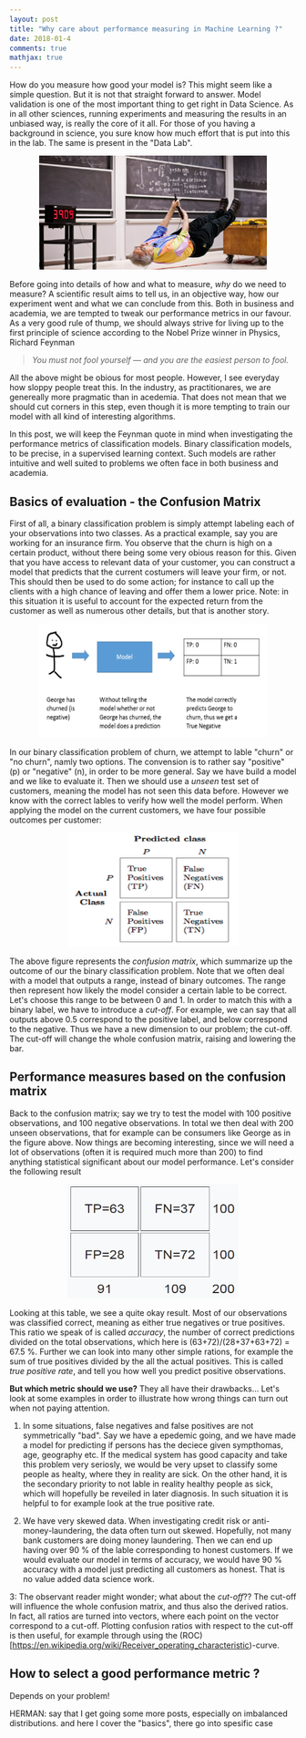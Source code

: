 ```yaml
---
layout: post
title: "Why care about performance measuring in Machine Learning ?"
date: 2018-01-4
comments: true
mathjax: true
---
```



How do you measure how good your model is? This might seem like a simple question. But it is not that straight forward to answer. Model validation is one of the most important thing to get right in Data Science. As in all other sciences, running experiments and measuring the results in an unbiased way, is really the core of it all. For those of you having a background in science, you sure know how much effort that is put into this in the lab. The same is present in the "Data Lab".

<p align="center">
  <img width="400" height="200" src="/figs/classification_measure/lewin1.jpg">
</p>


Before going into details of how and what to measure, *why* do we need to measure? A scientific result aims to tell us, in an objective way, how our experiment went and what we can conclude from this. Both in business and academia, we are tempted to tweak our performance metrics in our favour. As a very good rule of thump, we should always strive for living up to the first principle of science according to the Nobel Prize winner in Physics, Richard Feynman

> *You must not fool yourself — and you are the easiest person to fool.* 

All the above might be obious for most people. However, I see everyday how sloppy people treat this. In the industry, as practitionares, we are genereally more pragmatic than in acedemia. That does not mean that we should cut corners in this step, even though it is more tempting to train our model with all kind of interesting algorithms.

In this post, we will keep the Feynman quote in mind when investigating the performance metrics of classification models. Binary 
classification models, to be precise, in a supervised learning context. Such models are rather intuitive and well suited to problems we often face in both business and academia. 

## Basics of evaluation - the Confusion Matrix
First of all, a binary classification problem is simply attempt labeling each of your observations into two classes. As a practical example, say you are working for an insurance firm. You observe that the churn is high on a certain product, without there being some very obious reason for this. Given that you have access to relevant data of your customer, you can construct a model that predicts that the current costumers will leave your firm, or not. This should then be used to do some action; for instance to call up the clients with a high chance of leaving and offer them a lower price. Note: in this situation it is useful to account for the expected return from the customer as well as numerous other details, but that is another story.


<p align="center">
  <img width="400" height="200" src="/figs/classification_measure/validation_ml.png">
</p>

In our binary classification problem of churn, we attempt to lable "churn" or "no churn", namly two options. The convension is to rather say "positive" (p) or "negative" (n), in order to be more general. Say we have build a model and we like to evaluate it. Then we should use a *unseen* test set of customers, meaning the model has not seen this data before. However we know with the correct lables to verify how well the model perform. When applying the model on the current customers, we have four possible outcomes per customer:

<p align="center">
  <img width="300" height="200" src="/figs/classification_measure/confusion_matrix_1.png">
</p>

The above figure represents the *confusion matrix*, which summarize up the outcome of our the binary classification problem. Note that we often deal with a model that outputs a range, instead of binary outcomes. The range then represent how likely the model consider a certain lable to be correct. Let's choose this range to be between 0 and 1. In order to match this with a binary label, we have to introduce a *cut-off*. For example, we can say that all outputs above 0.5 correspond to the positive label, and below correspond to the negative. Thus we have a new dimension to our problem; the cut-off. The cut-off will change the whole confusion matrix, raising and lowering the bar. 

## Performance measures based on the confusion matrix

Back to the confusion matrix; say we try to test the model with 100 positive observations, and 100 negative observations. In total we then deal with 200 unseen observations, that for example can be consumers like George as in the figure above. Now things are becoming interesting, since we will need a lot of observations (often it is required much more than 200) to find anything statistical significant about our model performance. Let's consider the following result

<p align="center">
  <img width="300" height="200" src="/figs/classification_measure/conf_matrix_1.png">
</p>

Looking at this table, we see a quite okay result. Most of our observations was classified correct, meaning as either true negatives or true positives. This ratio we speak of is called *accuracy*, the number of correct predictions divided on the total observations, which here is (63+72)/(28+37+63+72) = 67.5 %. Further we can look into many other simple rations, for example the sum of true positives divided by the all the actual positives. This is called *true positive rate*, and tell you how well you predict positive observations. 

**But which metric should we use?** They all have their drawbacks... Let's look at some examples in order to illustrate how wrong things can turn out when not paying attention.

1. In some situations, false negatives and false positives are not symmetrically "bad". Say we have a epedemic going, and we have made a model for predicting if persons has the deciece given sympthomas, age, geography etc. If the medical system has good capacity and take this problem very seriosly, we would be very upset to classify some people as healty, where they in reality are sick. On the other hand, it is the secondary priority to not lable in reality healthy people as sick, which will hopefully be reveiled in later diagnosis. In such situation it is helpful to for example look at the true positive rate.

2. We have very skewed data. When investigating credit risk or anti-money-laundering, the data often turn out skewed. Hopefully, not many bank customers are doing money laundering. Then we can end up having over 90 % of the lable corresponding to honest customers. If we would evaluate our model in terms of accuracy, we would have 90 % accuracy with a model just predicting all customers as honest. That is no value added data science work.

3: The observant reader might wonder; what about the *cut-off*?? The cut-off will influence the whole confusion matrix, and thus also the derived ratios. In fact, all ratios are turned into vectors, where each point on the vector correspond to a cut-off. Plotting confusion ratios with respect to the cut-off is then useful, for example through using the (ROC)[https://en.wikipedia.org/wiki/Receiver_operating_characteristic)-curve.

## How to select a good performance metric ?

Depends on your problem!



HERMAN: say that I get going some more posts, especially on imbalanced distributions. and here I cover the "basics", there go into spesific case
